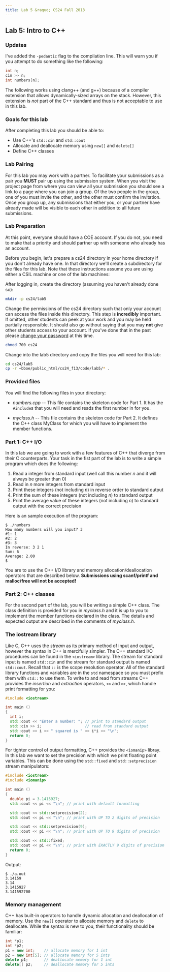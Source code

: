 ```yaml
---
title: Lab 5 &raquo; CS24 Fall 2013
---
```

## Lab 5: Intro to C++

### Updates

I've added the `-pedantic` flag to the compilation line. This will warn you if
you attempt to do something like the following:

```c++
int n;
cin >> n;
int numbers[n];
```

The following works using clang++ (and g++) because of a compiler extension
that allows dynamically-sized arrays on the stack. However, this extension is
_not_ part of the C++ standard and thus is not acceptable to use in this lab.

### Goals for this lab
After completing this lab you should be able to:

* Use C++'s `std::cin` and `std::cout`
* Allocate and deallocate memory using `new[]` and `delete[]`
* Define C++ classes

### Lab Pairing

For this lab you may work with a partner. To facilitate your submissions as a
pair you __MUST__ pair up using the submission system. When you visit the
project page from where you can view all your submission you should see a link
to a page where you can join a group. Of the two people in the group, one of
you must invite the other, and the other must confirm the invitation. Once you
group up, any submissions that either you, or your partner have already made
will be visible to each other in addition to all future submissions.


### Lab Preparation

At this point, everyone should have a COE account. If you do not, you need to
make that a priority and should partner up with someone who already has an
account.

Before you begin, let's prepare a cs24 directory in your home directory if you
don't already have one. In that directory we'll create a subdirectory for the
files for this lab. Note that these instructions assume you are using either a
CSIL machine or one of the lab machines:

After logging in, create the directory (assuming you haven't already done so):

```sh
mkdir -p cs24/lab5
```

Change the permissions of the cs24 directory such that only your account can
access the files inside this directory. This step is __incredibly__
important. If omitted, other students can peek at your work and you may be held
partially responsible. It should also go without saying that you may __not__
give other students access to your account. If you've done that in the past
please [change your password](https://accounts.engr.ucsb.edu/maintain/login) at
this time.

```sh
chmod 700 cs24
```

Change into the lab5 directory and copy the files you will need for this lab:

```sh
cd cs24/lab5
cp -r ~bboe/public_html/cs24_f13/code/lab5/* .
```

### Provided files
You will find the following files in your directory:

* _numbers.cpp_ -- This file contains the skeleton code for Part 1. It has the
  `#include`s that you will need and reads the first number in for you.

* _myclass.h_ -- This file contains the skeleton code for Part 2. It defines
  the C++ class MyClass for which you will have to implement the member
  functions.

### Part 1: C++ I/O
In this lab we are going to work with a few features of C++ that diverge from
their C counterparts. Your task in the fist part of the lab is to write a
simple program which does the following:

1. Read a integer from standard input (well call this number _n_ and it will
   always be greater than 0)
2. Read in _n_ more integers from standard input
3. Print these integers (not including _n_) in reverse order to standard output
4. Print the sum of these integers (not including _n_) to standard output
5. Print the average value of these integers (not including _n_) to standard
   output with the correct precision

Here is an sample execution of the program:

    $ ./numbers
    How many numbers will you input? 3
    #1: 1
    #2: 2
    #3: 3
    In reverse: 3 2 1
    Sum: 6
    Average: 2.00
    $

You are to use the C++ I/O library and memory allocation/deallocation operators
that are described below. __Submissions using scanf/printf and malloc/free will
not be accepted!__

### Part 2: C++ classes
For the second part of the lab, you will be writing a simple C++ class. The
class definition is provided for you in _myclass.h_ and it is up to you to
implement the member functions declared in the class. The details and expected
output are described in the comments of _myclass.h_.

### The iostream library

Like C, C++ uses the _stream_ as its primary method of input and output,
however the syntax in C++ is mercifully simpler. The C++ standard I/O
procedures can be found in the `<iostream>` library. The stream for standard
input is named `std::cin` and the stream for standard output is named
`std::cout`. Recall that `::` is the scope resolution operator. All of the
standard library functions and variables are in the `std` namespace so you must
prefix them with `std::` to use them. To write to and read from streams C++
provides the _insertion_ and _extraction_ operators, `<<` and `>>`, which
handle print formatting for you:

```c++
#include <iostream>

int main ()
{
  int i;
  std::cout << "Enter a number: "; // print to standard output
  std::cin >> i;                   // read from standard output
  std::cout << i << " squared is " << i*i << "\n";
  return 0;
}
```

For tighter control of output formatting, C++ provides the `<iomanip>`
libray. In this lab we want to set the precision with which we print floating
point variables. This can be done using the `std::fixed` and
`std::setprecision` stream manipulators:

```c++
#include <iostream>
#include <iomanip>

int main ()
{
  double pi = 3.1415927;
  std::cout << pi << "\n"; // print with default formatting

  std::cout << std::setprecision(2);
  std::cout << pi << "\n"; // print with UP TO 2 digits of precision

  std::cout << std::setprecision(9);
  std::cout << pi << "\n"; // print with UP TO 9 digits of precision

  std::cout << std::fixed;
  std::cout << pi << "\n"; // print with EXACTLY 9 digits of precision
  return 0;
}
```

Output:

    $ ./a.out
    3.14159
    3.14
    3.1415927
    3.141592700

### Memory management
C++ has built-in operators to handle dynamic allocation and deallocation of
memory. Use the `new[]` operator to allocate memory and `delete` to
deallocate. While the syntax is new to you, their functionality should be
familiar:

```c++
int *p1;
int *p2;
p1 = new int;    // allocate memory for 1 int
p2 = new int[5]; // allocate memory for 5 ints
delete p1;       // deallocate memory for 1 int
delete[] p2;     // deallocate memory for 5 ints
```
